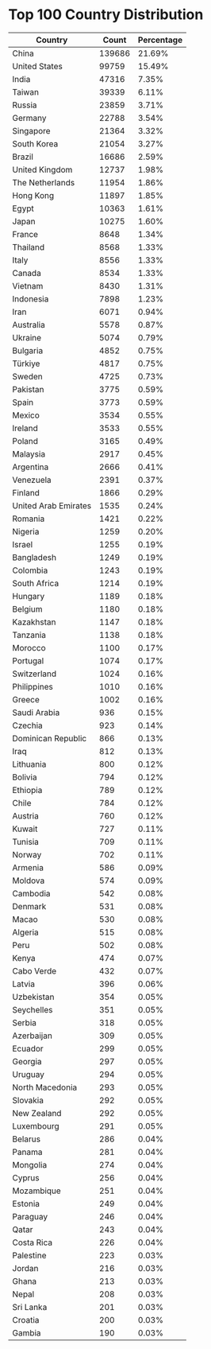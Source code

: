 # Top 100 Country Distribution
| Country | Count | Percentage |
|----|----|----|
| China | 139686 | 21.69% |
| United States | 99759 | 15.49% |
| India | 47316 | 7.35% |
| Taiwan | 39339 | 6.11% |
| Russia | 23859 | 3.71% |
| Germany | 22788 | 3.54% |
| Singapore | 21364 | 3.32% |
| South Korea | 21054 | 3.27% |
| Brazil | 16686 | 2.59% |
| United Kingdom | 12737 | 1.98% |
| The Netherlands | 11954 | 1.86% |
| Hong Kong | 11897 | 1.85% |
| Egypt | 10363 | 1.61% |
| Japan | 10275 | 1.60% |
| France | 8648 | 1.34% |
| Thailand | 8568 | 1.33% |
| Italy | 8556 | 1.33% |
| Canada | 8534 | 1.33% |
| Vietnam | 8430 | 1.31% |
| Indonesia | 7898 | 1.23% |
| Iran | 6071 | 0.94% |
| Australia | 5578 | 0.87% |
| Ukraine | 5074 | 0.79% |
| Bulgaria | 4852 | 0.75% |
| Türkiye | 4817 | 0.75% |
| Sweden | 4725 | 0.73% |
| Pakistan | 3775 | 0.59% |
| Spain | 3773 | 0.59% |
| Mexico | 3534 | 0.55% |
| Ireland | 3533 | 0.55% |
| Poland | 3165 | 0.49% |
| Malaysia | 2917 | 0.45% |
| Argentina | 2666 | 0.41% |
| Venezuela | 2391 | 0.37% |
| Finland | 1866 | 0.29% |
| United Arab Emirates | 1535 | 0.24% |
| Romania | 1421 | 0.22% |
| Nigeria | 1259 | 0.20% |
| Israel | 1255 | 0.19% |
| Bangladesh | 1249 | 0.19% |
| Colombia | 1243 | 0.19% |
| South Africa | 1214 | 0.19% |
| Hungary | 1189 | 0.18% |
| Belgium | 1180 | 0.18% |
| Kazakhstan | 1147 | 0.18% |
| Tanzania | 1138 | 0.18% |
| Morocco | 1100 | 0.17% |
| Portugal | 1074 | 0.17% |
| Switzerland | 1024 | 0.16% |
| Philippines | 1010 | 0.16% |
| Greece | 1002 | 0.16% |
| Saudi Arabia | 936 | 0.15% |
| Czechia | 923 | 0.14% |
| Dominican Republic | 866 | 0.13% |
| Iraq | 812 | 0.13% |
| Lithuania | 800 | 0.12% |
| Bolivia | 794 | 0.12% |
| Ethiopia | 789 | 0.12% |
| Chile | 784 | 0.12% |
| Austria | 760 | 0.12% |
| Kuwait | 727 | 0.11% |
| Tunisia | 709 | 0.11% |
| Norway | 702 | 0.11% |
| Armenia | 586 | 0.09% |
| Moldova | 574 | 0.09% |
| Cambodia | 542 | 0.08% |
| Denmark | 531 | 0.08% |
| Macao | 530 | 0.08% |
| Algeria | 515 | 0.08% |
| Peru | 502 | 0.08% |
| Kenya | 474 | 0.07% |
| Cabo Verde | 432 | 0.07% |
| Latvia | 396 | 0.06% |
| Uzbekistan | 354 | 0.05% |
| Seychelles | 351 | 0.05% |
| Serbia | 318 | 0.05% |
| Azerbaijan | 309 | 0.05% |
| Ecuador | 299 | 0.05% |
| Georgia | 297 | 0.05% |
| Uruguay | 294 | 0.05% |
| North Macedonia | 293 | 0.05% |
| Slovakia | 292 | 0.05% |
| New Zealand | 292 | 0.05% |
| Luxembourg | 291 | 0.05% |
| Belarus | 286 | 0.04% |
| Panama | 281 | 0.04% |
| Mongolia | 274 | 0.04% |
| Cyprus | 256 | 0.04% |
| Mozambique | 251 | 0.04% |
| Estonia | 249 | 0.04% |
| Paraguay | 246 | 0.04% |
| Qatar | 243 | 0.04% |
| Costa Rica | 226 | 0.04% |
| Palestine | 223 | 0.03% |
| Jordan | 216 | 0.03% |
| Ghana | 213 | 0.03% |
| Nepal | 208 | 0.03% |
| Sri Lanka | 201 | 0.03% |
| Croatia | 200 | 0.03% |
| Gambia | 190 | 0.03% |
